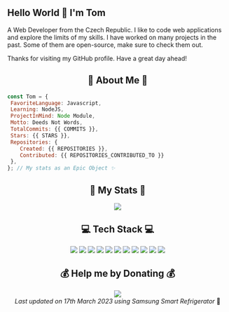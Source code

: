 ## Hello World 👋 I'm Tom
A Web Developer from the Czech Republic. I like to code web applications and explore the limits of my skills. I have worked on many projects in the past. Some of them are open-source, make sure to check them out.  

Thanks for visiting my GitHub profile. Have a great day ahead!

<h2 align="center"> 💫 About Me 💫</h2>

```js
const Tom = {
 FavoriteLanguage: Javascript,
 Learning: NodeJS,
 ProjectInMind: Node Module,
 Motto: Deeds Not Words,
 TotalCommits: {{ COMMITS }},
 Stars: {{ STARS }},
 Repositories: {
    Created: {{ REPOSITORIES }},
    Contributed: {{ REPOSITORIES_CONTRIBUTED_TO }}
 },
}; // My stats as an Epic Object ✨
```

<h2 align="center"> 🚀 My Stats 🚀</h2>

<div align="center">
<img src="https://github-readme-streak-stats.herokuapp.com/?user=wodosharlatan&theme=dark&hide_border=false">
</div>


<h2 align="center"> 💻 Tech Stack 💻 </h2>

<div align="center">
 <img src="https://img.shields.io/badge/php-%23777BB4.svg?style=plastic&logo=php&logoColor=white">
 <img src="https://img.shields.io/badge/css3-%231572B6.svg?style=plastic&logo=css3&logoColor=white">
 <img src="https://img.shields.io/badge/html5-%23E34F26.svg?style=plastic&logo=html5&logoColor=white">
 <img src="https://img.shields.io/badge/javascript-%23323330.svg?style=plastic&logo=javascript&logoColor=%23F7DF1E">
 <img src="https://img.shields.io/badge/react-%2320232a.svg?style=plastic&logo=react&logoColor=%2361DAFB">
 <img src="https://img.shields.io/badge/c%23-%23239120.svg?style=plastic&logo=c-sharp&logoColor=white">
 <img src="https://img.shields.io/badge/markdown-%23000000.svg?style=plastic&logo=markdown&logoColor=white">
 <img src="https://img.shields.io/badge/netlify-%23000000.svg?style=plastic&logo=netlify&logoColor=#00C7B7">
 <img src="https://img.shields.io/badge/NPM-%23000000.svg?style=plastic&logo=npm&logoColor=white">
 <img src="https://img.shields.io/badge/mysql-%2300f.svg?style=plastic&logo=mysql&logoColor=white">
 <img src="https://img.shields.io/badge/Microsoft%20SQL%20Sever-CC2927?style=plastic&logo=microsoft%20sql%20server&logoColor=white">
</div>



<h2 align="center"> 💰 Help me by Donating 💰 </h2>

<div align="center">
 <a href="https://buymeacoffee.com/bosic">
     <img src="https://img.shields.io/badge/Buy%20Me%20a%20Coffee-ffdd00?style=plastic&logo=buy-me-a-coffee&logoColor=black">
 </a>
</div>

<!-- Last updated on Fri Mar 17 2023 08:20:34 GMT+0000 (Coordinated Universal Time) ;-;-->
<div align="center">
<i>Last updated on 17th March 2023 using Samsung Smart Refrigerator</i> 🧊 
</div>

